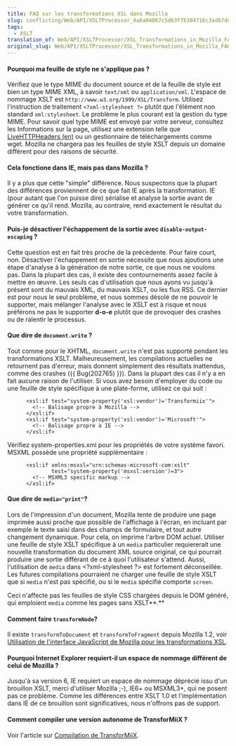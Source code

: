 ```yaml
---
title: FAQ sur les transformations XSL dans Mozilla
slug: conflicting/Web/API/XSLTProcessor_4a6a04067c5d63f7b384716c3adb7de0
tags:
  - XSLT
translation_of: Web/API/XSLTProcessor/XSL_Transformations_in_Mozilla_FAQ
original_slug: Web/API/XSLTProcessor/XSL_Transformations_in_Mozilla_FAQ
---
```


#### Pourquoi ma feuille de style ne s'applique pas&nbsp;?

Vérifiez que le type MIME du document source et de la feuille de style est bien un type MIME XML, à savoir `text/xml` ou `application/xml`. L'espace de nommage XSLT est `http://www.w3.org/1999/XSL/Transform`. Utilisez l'instruction de traitement `<?xml-stylesheet ?>` plutôt que l'élément non standard `xml:stylesheet`. Le problème le plus courant est la gestion du type MIME. Pour savoir quel type MIME est envoyé par votre serveur, consultez les Informations sur la page, utilisez une extension telle que [LiveHTTPHeaders (en)](http://livehttpheaders.mozdev.org/) ou un gestionnaire de téléchargements comme wget. Mozilla ne chargera pas les feuilles de style XSLT depuis un domaine différent pour des raisons de sécurité.

#### Cela fonctione dans IE, mais pas dans Mozilla&nbsp;?

Il y a plus que cette "simple" différence. Nous suspectons que la plupart des différences proviennent de ce que fait IE après la transformation. IE (pour autant que l'on puisse dire) sérialise et analyse la sortie avant de générer ce qu'il rend. Mozilla, au contraire, rend exactement le résultat du votre transformation.

#### Puis-je désactiver l'échappement de la sortie avec `disable-output-escaping`&nbsp;?

Cette question est en fait très proche de la précédente. Pour faire court, non. Désactiver l'échappement en sortie nécessite que nous ajoutions une étape d'analyse à la génération de notre sortie, ce que nous ne voulons pas. Dans la plupart des cas, il existe des contournements assez facile à mettre en œuvre. Les seuls cas d'utilisation que nous ayons vu jusqu'à présent sont du mauvais XML, du mauvais XSLT, ou les flux RSS. Ce dernier est pour nous le seul problème, et nous sommes désolé de ne pouvoir le supporter, mais mélanger l'analyse avec le XSLT est à risque et nous préférons ne pas le supporter **d-o-e** plutôt que de provoquer des crashes ou de ralentir le processus.

#### Que dire de `document.write`&nbsp;?

Tout comme pour le XHTML, `document.write` n'est pas supporté pendant les transformations XSLT. Malheureusement, les compilations actuelles ne retournent pas d'erreur, mais donnent simplement des résultats inattendus, comme des crashes ({{ Bug(202765) }}). Dans la plupart des cas il n'y a en fait aucune raison de l'utiliser. Si vous avez besoin d'employer du code ou une feuille de style spécifique à une plate-forme, utilisez ce qui suit&nbsp;:

          <xsl:if test="system-property('xsl:vendor')='Transformiix'">
            <!-- Balisage propre à Mozilla -->
          </xsl:if>
          <xsl:if test="system-property('xsl:vendor')='Microsoft'">
            <!-- Balisage propre à IE -->
          </xsl:if>

Vérifiez system-properties.xml pour les propriétés de votre système favori. MSXML possède une propriété supplémentaire&nbsp;:

          <xsl:if xmlns:msxsl="urn:schemas-microsoft-com:xslt"
                  test="system-property('msxsl:version')=3">
            <!-- MSXML3 specific markup -->
          </xsl:if>

#### Que dire de `media="print"`?

Lors de l'impression d'un document, Mozilla tente de produire une page imprimée aussi proche que possible de l'affichage à l'écran, en incluant par exemple le texte saisi dans des champs de formulaire, et tout autre changement dynamique. Pour cela, on imprime l'arbre DOM actuel. Utiliser une feuille de style XSLT spécifique à un `media` particulier requiererait une nouvelle transformation du document XML source original, ce qui pourrait produire une sortie différant de ce à quoi l'utilisateur s'attend. Aussi, l'utilisation de `media` dans \<?xml-stylesheet&nbsp;?> est fortement déconseillée. Les futures compilations pourraient ne charger une feuille de style XSLT que si `media` n'est pas spécifié, ou si le `media` spécifié comporte `screen`.

Ceci n'affecte pas les feuilles de style CSS chargées depuis le DOM généré, qui emploient `media` comme les pages sans XSLT**.**

#### Comment faire `transformNode`?

Il existe `transformToDocument` et `transformToFragment` depuis Mozilla 1.2, voir [Utilisation de l'interface JavaScript de Mozilla pour les transformations XSL](fr/Utilisation_de_l'interface_JavaScript_de_Mozilla_pour_les_transformations_XSL).

#### Pourquoi Internet Explorer requiert-il un espace de nommage différent de celui de Mozilla&nbsp;?

Jusqu'à sa version 6, IE requiert un espace de nommage déprécié issu d'un brouillon XSLT, merci d'utiliser Mozilla&nbsp;;-), IE6+ ou MSXML3+, qui ne posent pas ce problème. Comme les différences entre XSLT 1.0 et l'implémentation dans IE de ce brouillon sont significatives, nous n'offrons pas de support.

#### Comment compiler une version autonome de TransforMiiX&nbsp;?

Voir l'article sur [Compilation de TransforMiiX](fr/Compilation_de_TransforMiiX).

